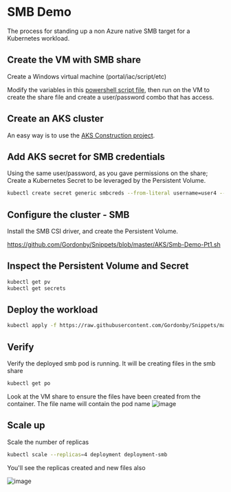 # SMB Demo

The process for standing up a non Azure native SMB target for a Kubernetes workload.

## Create the VM with SMB share

Create a Windows virtual machine (portal/iac/script/etc)

Modify the variables in this [powershell script file](https://github.com/Gordonby/Snippets/blob/master/AzureVMCustomScriptExtension/Windows-CreateSmbShare.md), then run on the VM to create the share file and create a user/password combo that has access.

## Create an AKS cluster

An easy way is to use the [AKS Construction project](https://github.com/Azure/Aks-Construction).

## Add AKS secret for SMB credentials

Using the same user/password, as you gave permissions on the share; Create a Kubernetes Secret to be leveraged by the Persistent Volume.

```bash
kubectl create secret generic smbcreds --from-literal username=user4 --from-literal password="zeP4ssW0RD%%"
```

## Configure the cluster - SMB

Install the SMB CSI driver, and create the Persistent Volume.

https://github.com/Gordonby/Snippets/blob/master/AKS/Smb-Demo-Pt1.sh

## Inspect the Persistent Volume and Secret

```bash
kubectl get pv
kubectl get secrets
```

## Deploy the workload

```bash
kubectl apply -f https://raw.githubusercontent.com/Gordonby/Snippets/master/AKS/Smb-Demo-Pt2.yaml
```

## Verify

Verify the deployed smb pod is running. It will be creating files in the smb share

```bash
kubectl get po
```

Look at the VM share to ensure the files have been created from the container. 
The file name will contain the pod name
![image](https://user-images.githubusercontent.com/17914476/151969003-3b49356b-25cc-4032-8d3e-e22aad3940fa.png)

## Scale up

Scale the number of replicas

```bash
kubectl scale --replicas=4 deployment deployment-smb
```

You'll see the replicas created and new files also

![image](https://user-images.githubusercontent.com/17914476/151969793-a0634200-04c8-4b75-b77f-d6874ec0d12a.png)
